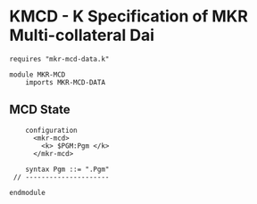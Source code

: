 KMCD - K Specification of MKR Multi-collateral Dai
==================================================

```k
requires "mkr-mcd-data.k"

module MKR-MCD
    imports MKR-MCD-DATA
```

MCD State
---------

```k
    configuration
      <mkr-mcd>
        <k> $PGM:Pgm </k>
      </mkr-mcd>

    syntax Pgm ::= ".Pgm"
 // ---------------------
```

```k
endmodule
```
